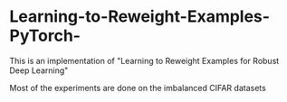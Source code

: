 # Learning-to-Reweight-Examples-PyTorch-
This is an implementation of  "Learning to Reweight Examples for Robust Deep Learning" 

Most of the experiments are done on the imbalanced CIFAR datasets

